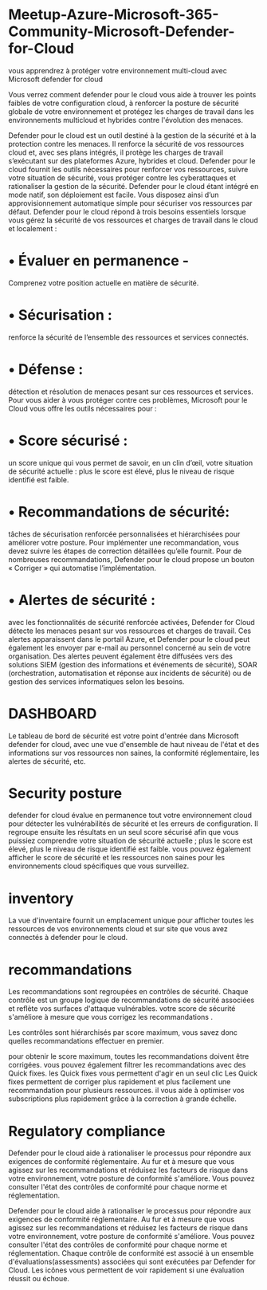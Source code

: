 # Meetup-Azure-Microsoft-365-Community-Microsoft-Defender-for-Cloud

vous apprendrez à protéger votre environnement multi-cloud avec Microsoft defender for cloud

Vous verrez comment defender pour le cloud vous aide à trouver les points faibles de votre configuration cloud, à renforcer la posture de sécurité globale
de votre environnement et protégez les charges de travail dans les environnements multicloud et hybrides contre l'évolution des menaces.

Defender pour le cloud est un outil destiné à la gestion de la sécurité et à la protection contre les menaces. Il renforce la sécurité de vos ressources cloud et, avec ses plans intégrés, il protège les charges de travail s’exécutant sur des plateformes Azure, hybrides et cloud.
Defender pour le cloud fournit les outils nécessaires pour renforcer vos ressources, suivre votre situation de sécurité, vous protéger contre les cyberattaques et rationaliser la gestion de la sécurité. Defender pour le cloud étant intégré en mode natif, son déploiement est facile. Vous disposez ainsi d’un approvisionnement automatique simple pour sécuriser vos ressources par défaut. Defender pour le cloud répond à trois besoins essentiels lorsque vous gérez la sécurité de vos ressources et charges de travail dans le cloud et localement :
# •	Évaluer en permanence - 
Comprenez votre position actuelle en matière de sécurité.
# •	Sécurisation : 
renforce la sécurité de l’ensemble des ressources et services connectés.
# •	Défense :
détection et résolution de menaces pesant sur ces ressources et services.
Pour vous aider à vous protéger contre ces problèmes, Microsoft pour le Cloud vous offre les outils nécessaires pour :
# •	Score sécurisé : 
un score unique qui vous permet de savoir, en un clin d’œil, votre situation de sécurité actuelle : plus le score est élevé, plus le niveau de risque identifié est faible.
# •	Recommandations de sécurité: 
tâches de sécurisation renforcée personnalisées et hiérarchisées pour améliorer votre posture. Pour implémenter une recommandation, vous devez suivre les étapes de correction détaillées qu’elle fournit. Pour de nombreuses recommandations, Defender pour le cloud propose un bouton « Corriger » qui automatise l’implémentation.
# •	Alertes de sécurité :
avec les fonctionnalités de sécurité renforcée activées, Defender for Cloud détecte les menaces pesant sur vos ressources et charges de travail. Ces alertes apparaissent dans le portail Azure, et Defender pour le cloud peut également les envoyer par e-mail au personnel concerné au sein de votre organisation. Des alertes peuvent également être diffusées vers des solutions SIEM (gestion des informations et événements de sécurité), SOAR (orchestration, automatisation et réponse aux incidents de sécurité) ou de gestion des services informatiques selon les besoins.


# DASHBOARD
Le tableau de bord de sécurité est votre point d'entrée dans Microsoft defender for  cloud, avec une vue d'ensemble  de haut niveau de l'état et des informations sur vos ressources non saines, la conformité réglementaire, les alertes de sécurité, etc.

# Security posture
defender for cloud évalue en permanence tout votre environnement cloud pour détecter les vulnérabilités de sécurité et les erreurs de configuration.
Il regroupe ensuite les résultats en un seul score sécurisé afin que vous puissiez comprendre votre situation de sécurité actuelle ; plus le score est élevé, plus le niveau de risque identifié est faible.
vous pouvez également afficher le score de sécurité et les ressources non saines pour les environnements cloud spécifiques que vous surveillez.

# inventory
La vue d'inventaire fournit un emplacement unique pour afficher toutes les ressources de vos environnements cloud et sur site que vous avez connectés à defender pour le cloud.

# recommandations
Les recommandations sont regroupées en contrôles de sécurité. Chaque contrôle est un groupe logique de recommandations de sécurité associées et reflète vos surfaces d'attaque vulnérables.
votre score de sécurité s'améliore à mesure que vous corrigez les recommandations .

Les contrôles sont hiérarchisés par score maximum, vous savez donc quelles recommandations effectuer en premier.

pour obtenir le score maximum, toutes les recommandations doivent être corrigées.
vous pouvez également filtrer les recommandations avec des Quick fixes. les Quick fixes vous permettent d'agir en un seul clic
Les Quick fixes permettent de corriger plus rapidement et plus facilement une recommandation pour plusieurs ressources. il vous aide à optimiser vos subscriptions  plus rapidement grâce à la correction à grande échelle.

# Regulatory compliance
Defender pour le cloud aide à rationaliser le processus pour répondre aux exigences de conformité réglementaire. Au fur et à mesure que vous agissez sur les recommandations et réduisez les facteurs de risque dans votre environnement, votre posture de conformité s'améliore.
Vous pouvez consulter l'état des contrôles de conformité pour chaque norme et réglementation.

Defender pour le cloud aide à rationaliser le processus pour répondre aux exigences de conformité réglementaire. Au fur et à mesure que vous agissez sur les recommandations et réduisez les facteurs de risque dans votre environnement, votre posture de conformité s'améliore.
Vous pouvez consulter l'état des contrôles de conformité pour chaque norme et réglementation.
Chaque contrôle de conformité est associé à un ensemble d'évaluations(assessments) associées qui sont exécutées par Defender for Cloud.
Les icônes vous permettent de voir rapidement si une évaluation réussit ou échoue.
